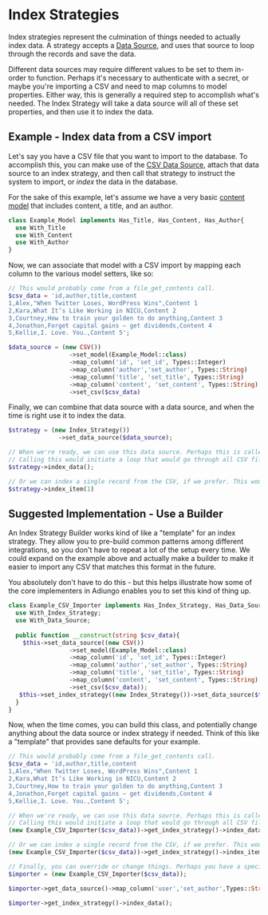 # Index Strategies

Index strategies represent the culmination of things needed to actually index data. A strategy accepts
a [Data Source](/data-sources), and uses that source to loop through the records and save the data.

Different data sources may require different values to be set to them in-order to function. Perhaps it's necessary to
authenticate with a secret, or maybe you're importing a CSV and need to map columns to model properties. Either way,
this is generally a required step to accomplish what's needed. The Index Strategy will take a data source will all of
these set properties, and then use it to index the data.

## Example - Index data from a CSV import

Let's say you have a CSV file that you want to import to the database. To accomplish this, you can make use of
the [CSV Data Source](/data-sources/csv), attach that data source to an index strategy, and then call that strategy to
instruct the system to import, or _index_ the data in the database.

For the sake of this example, let's assume we have a very basic [content model](/content-models) that includes content,
a title, and an author.

```php
class Example_Model implements Has_Title, Has_Content, Has_Author{
  use With_Title
  use With_Content
  use With_Author
}
```

Now, we can associate that model with a CSV import by mapping each column to the various model setters, like so:

```php
// This would probably come from a file_get_contents call.
$csv_data = 'id,author,title,content
1,Alex,"When Twitter Loses, WordPress Wins",Content 1
2,Kara,What It’s Like Working in NICU,Content 2
3,Courtney,How to train your golden to do anything,Content 3
4,Jonathon,Forget capital gains – get dividends,Content 4
5,Kellie,I. Love. You.,Content 5';

$data_source = (new CSV())
                 ->set_model(Example_Model::class)
                 ->map_column('id', 'set_id', Types::Integer)
                 ->map_column('author','set_author', Types::String)
                 ->map_column('title', 'set_title', Types::String)
                 ->map_column('content', 'set_content', Types::String)
                 ->set_csv($csv_data)
```

Finally, we can combine that data source with a data source, and when the time is right use it to index the data.

```php
$strategy = (new Index_Strategy())
              ->set_data_source($data_source);

// When we're ready, we can use this data source. Perhaps this is called in a hook of some sort.
// Calling this would initiate a loop that would go through all CSV files and index the data.
$strategy->index_data();

// Or we can index a single record from the CSV, if we prefer. This would index "When Twitter Loses, WordPress Wins" by "Alex"
$strategy->index_item(1)
```

## Suggested Implementation - Use a Builder

An Index Strategy Builder works kind of like a "template" for an index strategy. They allow you to pre-build common
patterns among different integrations, so you don't have to repeat a lot of the setup every time. We could expand on the
example above and actually make a builder to make it easier to import any CSV that matches this format in the future.

You absolutely don't have to do this - but this helps illustrate how some of the core implementers in Adiungo enables
you to set this kind of thing up.

```php
class Example_CSV_Importer implements Has_Index_Strategy, Has_Data_Source{
  use With_Index_Strategy;
  use With_Data_Source;
  
  public function __construct(string $csv_data){
    $this->set_data_source((new CSV())
                 ->set_model(Example_Model::class)
                 ->map_column('id', 'set_id', Types::Integer)
                 ->map_column('author','set_author', Types::String)
                 ->map_column('title', 'set_title', Types::String)
                 ->map_column('content', 'set_content', Types::String)
                 ->set_csv($csv_data));
   $this->set_index_strategy((new Index_Strategy())->set_data_source($this->get_data_source()));
  }
}
```

Now, when the time comes, you can build this class, and potentially change anything about the data source or index
strategy if needed. Think of this like a "template" that provides sane defaults for your example.

```php
// This would probably come from a file_get_contents call.
$csv_data = 'id,author,title,content
1,Alex,"When Twitter Loses, WordPress Wins",Content 1
2,Kara,What It’s Like Working in NICU,Content 2
3,Courtney,How to train your golden to do anything,Content 3
4,Jonathon,Forget capital gains – get dividends,Content 4
5,Kellie,I. Love. You.,Content 5';

// When we're ready, we can use this data source. Perhaps this is called in a hook of some sort.
// Calling this would initiate a loop that would go through all CSV files and index the data.
(new Example_CSV_Importer($csv_data))->get_index_strategy()->index_data();

// Or we can index a single record from the CSV, if we prefer. This would index "When Twitter Loses, WordPress Wins" by "Alex"
(new Example_CSV_Importer($csv_data))->get_index_strategy()->index_item(1);

// Finally, you can override or change things. Perhaps you have a special csv where the "author" column is called "user"
$importer = (new Example_CSV_Importer($csv_data));

$importer->get_data_source()->map_column('user','set_author',Types::String);

$importer->get_index_strategy()->index_data();

```